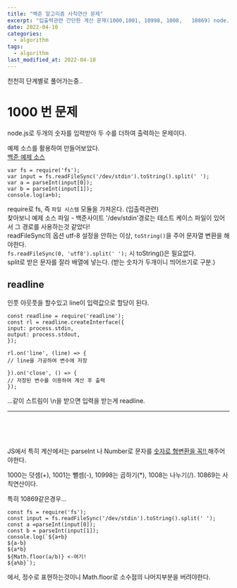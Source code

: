 ```yaml
---
title: "백준 알고리즘	사칙연산 문제"
excerpt: "입출력관련 간단한 계산 문제(1000,1001, 10998, 1008,	10869) node.js (JS) 로 풀기"
date: 2022-04-10
categories:
  - algorithm
tags:
  - algorithm
last_modified_at: 2022-04-10
---
```


천천히 단계별로 풀어가는중..

# 1000 번 문제

node.js로 두개의 숫자를 입력받아 두 수를 더하여 출력하는 문제이다.

예제 소스를 활용하여 만들어보았다.  
[백준 예제 소스](https://help.acmicpc.net/language/info)

```
var fs = require('fs');
var input = fs.readFileSync('/dev/stdin').toString().split(' ');
var a = parseInt(input[0]);
var b = parseInt(input[1]);
console.log(a+b);
```

require로 fs, 즉 `파일 시스템` 모듈을 가져온다. (입출력관련)  
찾아보니 예제 소스 파일 - 백준사이트 '/dev/stdin'경로는 테스트 케이스 파일이 있어서 그 경로를 사용하는것 같았다!  
readFileSync의 옵션 utf-8 설정을 안하는 이상, `toString()`을 주어 문자열 변환을 해야한다.  
`fs.readFileSync(0, 'utf8').split(' ');` 시 toString()은 필요없다.  
split로 받은 문자를 잘라 배열에 넣는다. (받는 숫자가 두개이니 띄어쓰기로 구분.)

## readline

인풋 아웃풋을 할수있고 line이 입력값으로 할당이 된다.

```
const readline = require('readline');
const rl = readline.createInterface({
input: process.stdin,
output: process.stdout,
});

rl.on('line', (line) => {
// line을 가공하여 변수에 저장

}).on('close', () => {
// 저장된 변수를 이용하여 계산 후 출력
});
```

...같이 스트림이 \n을 받으면 입력을 받는게 readline.

---

<br>
<br>
<br>

JS에서 특히 계산에서는 parseInt 나 Number로 문자를 <u>숫자로 형변환을 꼭!! </u> 해주어야한다.

1000는 덧셈(+), 1001는 뺄셈(-), 10998는 곱하기(\*), 1008는 나누기(/). 10869는 사칙연산이다.

특히 10869같은경우...

```
const fs = require('fs');
const input = fs.readFileSync('/dev/stdin').toString().split(' ');
const a =parseInt(input[0]);
const b = parseInt(input[1]);
console.log(`${a+b}
${a-b}
${a*b}
${Math.floor(a/b)} <-여기!
${a%b}`);
```

에서, 정수로 표현하는것이니 Math.floor로 소수점의 나머지부분을 버려야한다.
